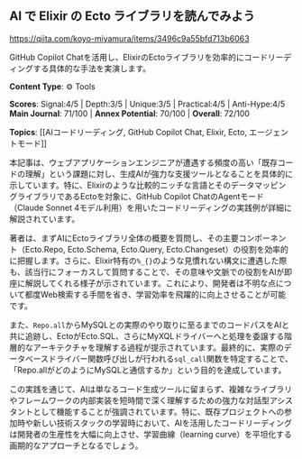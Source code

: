 ## AI で Elixir の Ecto ライブラリを読んでみよう

https://qiita.com/koyo-miyamura/items/3496c9a55bfd713b6063

GitHub Copilot Chatを活用し、ElixirのEctoライブラリを効率的にコードリーディングする具体的な手法を実演します。

**Content Type**: ⚙️ Tools

**Scores**: Signal:4/5 | Depth:3/5 | Unique:3/5 | Practical:4/5 | Anti-Hype:4/5
**Main Journal**: 71/100 | **Annex Potential**: 70/100 | **Overall**: 72/100

**Topics**: [[AIコードリーディング, GitHub Copilot Chat, Elixir, Ecto, エージェントモード]]

本記事は、ウェブアプリケーションエンジニアが遭遇する頻度の高い「既存コードの理解」という課題に対し、生成AIが強力な支援ツールとなることを具体的に示しています。特に、Elixirのような比較的ニッチな言語とそのデータマッピングライブラリであるEctoを対象に、GitHub Copilot ChatのAgentモード（Claude Sonnet 4モデル利用）を用いたコードリーディングの実践例が詳細に解説されています。

著者は、まずAIにEctoライブラリ全体の概要を質問し、その主要コンポーネント（Ecto.Repo, Ecto.Schema, Ecto.Query, Ecto.Changeset）の役割を効率的に把握します。さらに、Elixir特有の`%_{}`のような見慣れない構文に遭遇した際も、該当行にフォーカスして質問することで、その意味や文脈での役割をAIが即座に解説してくれる様子が示されています。これにより、開発者は不明な点について都度Web検索する手間を省き、学習効率を飛躍的に向上させることが可能です。

また、`Repo.all`からMySQLとの実際のやり取りに至るまでのコードパスをAIと共に追跡し、EctoがEcto.SQL、さらにMyXQLドライバーへと処理を委譲する階層的なアーキテクチャを理解する過程が提示されています。最終的に、実際のデータベースドライバー関数呼び出しが行われる`sql_call`関数を特定することで、「Repo.allがどのようにMySQLと通信するか」という目的を達成しています。

この実践を通じて、AIは単なるコード生成ツールに留まらず、複雑なライブラリやフレームワークの内部実装を短時間で深く理解するための強力な対話型アシスタントとして機能することが強調されています。特に、既存プロジェクトへの参加時や新しい技術スタックの学習時において、AIを活用したコードリーディングは開発者の生産性を大幅に向上させ、学習曲線（learning curve）を平坦化する画期的なアプローチとなるでしょう。